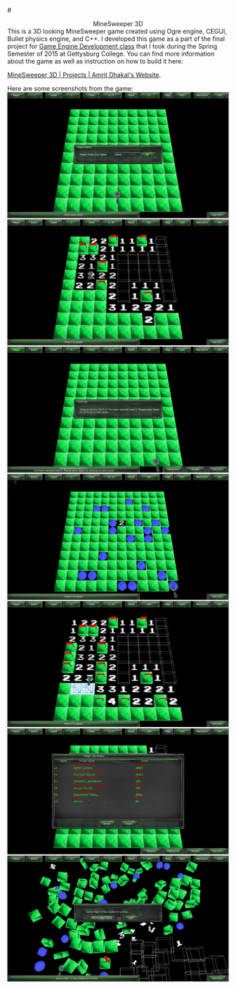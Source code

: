 #<center>MineSweeper 3D</center>
This is a 3D looking MineSweeper game created using Ogre engine, CEGUI, Bullet physics engine, and C++. I developed this game as a part of the final project for [Game Engine Development class](http://cs.gettysburg.edu/~cpresser/cs391/finalProject.html) that I took during the Spring Semester of 2015 at Gettysburg  College.  You can find more information about the game as well as instruction on how to build it here:

[MineSweeper 3D | Projects | Amrit Dhakal's Website](https://www.amritdhakal.com/project/MineSweeper-3D). 

Here are some screenshots from the game:
![Player Name Dialog Box](./Screenshots/1-Player_Name_Dialog_Box.png)
![Game Play](./Screenshots/2-Game_Play.png)
![Level Up Dialog](./Screenshots/3-Level_Up_Dialog_Box.png)
![Hitting a Mine](./Screenshots/4-Hitting_Mines.png)
![Hint on possible mine locations](./Screenshots/5-Hints_On_Possible_Mines.png)
![High Score Dispaly](./Screenshots/6-High_Score_Window.png)
![Game Over Dialog with exploding background](./Screenshots/7_Game_Over_Dialog_Box_With_Exploding_Background.png)
